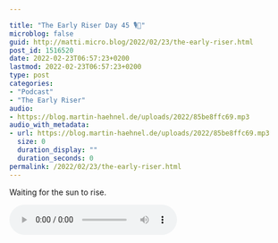 ```yaml
---

title: "The Early Riser Day 45 🎙🌅"
microblog: false
guid: http://matti.micro.blog/2022/02/23/the-early-riser.html
post_id: 1516520
date: 2022-02-23T06:57:23+0200
lastmod: 2022-02-23T06:57:23+0200
type: post
categories:
- "Podcast"
- "The Early Riser"
audio:
- https://blog.martin-haehnel.de/uploads/2022/85be8ffc69.mp3
audio_with_metadata:
- url: https://blog.martin-haehnel.de/uploads/2022/85be8ffc69.mp3
  size: 0
  duration_display: ""
  duration_seconds: 0
permalink: /2022/02/23/the-early-riser.html
---
```

Waiting for the sun to rise.

<audio controls="controls" src="https://blog.martin-haehnel.de/uploads/2022/85be8ffc69.mp3" preload="metadata" />
